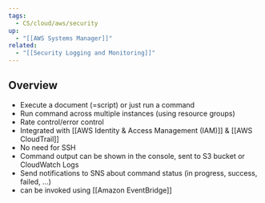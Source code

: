 ```yaml
---
tags:
  - CS/cloud/aws/security
up:
  - "[[AWS Systems Manager]]"
related:
  - "[[Security Logging and Monitoring]]"
---
```

## Overview

- Execute a document (=script) or just run a command
- Run command across multiple instances (using resource groups)
- Rate control/error control
- Integrated with [[AWS Identity & Access Management (IAM)]] & [[AWS CloudTrail]]
- No need for SSH
- Command output can be shown in the console, sent to S3 bucket or CloudWatch Logs
- Send notifications to SNS about command status (in progress, success, failed, ...)
- can be invoked using [[Amazon EventBridge]]

